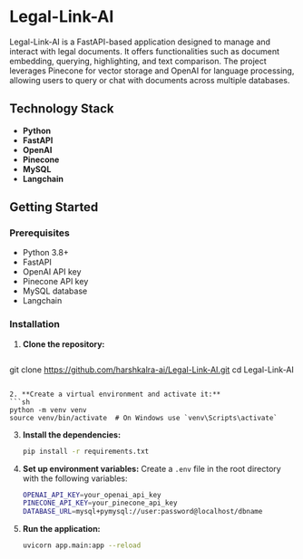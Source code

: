 # Legal-Link-AI

Legal-Link-AI is a FastAPI-based application designed to manage and interact with legal documents. It offers functionalities such as document embedding, querying, highlighting, and text comparison. The project leverages Pinecone for vector storage and OpenAI for language processing, allowing users to query or chat with documents across multiple databases.

## Technology Stack

- **Python**
- **FastAPI**
- **OpenAI**
- **Pinecone**
- **MySQL**
- **Langchain**

## Getting Started

### Prerequisites

- Python 3.8+
- FastAPI
- OpenAI API key
- Pinecone API key
- MySQL database
- Langchain

### Installation

1. **Clone the repository:**
   ```sh
  git clone https://github.com/harshkalra-ai/Legal-Link-AI.git
   cd Legal-Link-AI
   ```

2. **Create a virtual environment and activate it:**
   ```sh
   python -m venv venv
   source venv/bin/activate  # On Windows use `venv\Scripts\activate`
   ```

3. **Install the dependencies:**
   ```sh
   pip install -r requirements.txt
   ```

4. **Set up environment variables:**
   Create a `.env` file in the root directory with the following variables:
   ```sh
   OPENAI_API_KEY=your_openai_api_key
   PINECONE_API_KEY=your_pinecone_api_key
   DATABASE_URL=mysql+pymysql://user:password@localhost/dbname
   ```

5. **Run the application:**
   ```sh
   uvicorn app.main:app --reload
   ```

